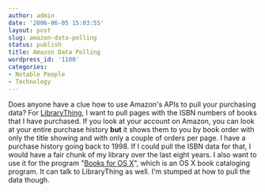 ```yaml
---
author: admin
date: '2006-06-05 15:03:55'
layout: post
slug: amazon-data-polling
status: publish
title: Amazon Data Polling
wordpress_id: '1100'
categories:
- Notable People
- Technology
---
```


Does anyone have a clue how to use Amazon's APIs to pull your purchasing
data? For [LibraryThing](http://www.librarything.com), I want to pull
pages with the ISBN numbers of books that I have purchased. If you look
at your account on Amazon, you can look at your entire purchase history
**but** it shows them to you by book order with only the title showing
and with only a couple of orders per page. I have a purchase history
going back to 1998. If I could pull the ISBN data for that, I would have
a fair chunk of my library over the last eight years. I also want to use
it for the program "[Books for OS
X](http://books.aetherial.net/wordpress/)", which is an OS X book
cataloging program. It can talk to LibraryThing as well. I'm stumped at
how to pull the data though.
